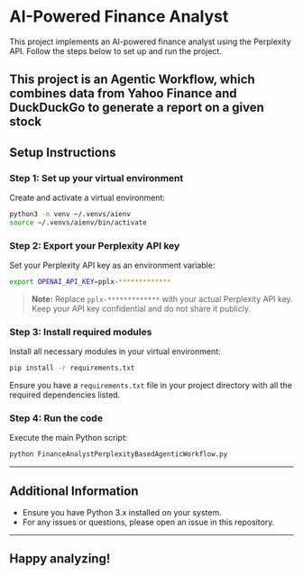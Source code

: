 # AI-Powered Finance Analyst

This project implements an AI-powered finance analyst using the Perplexity API. Follow the steps below to set up and run the project.

This project is an Agentic Workflow, which combines data from Yahoo Finance and DuckDuckGo to generate a report on a given stock
---

## Setup Instructions

### Step 1: Set up your virtual environment

Create and activate a virtual environment:

```bash
python3 -m venv ~/.venvs/aienv
source ~/.venvs/aienv/bin/activate
```

### Step 2: Export your Perplexity API key

Set your Perplexity API key as an environment variable:

```bash
export OPENAI_API_KEY=pplx-*************
```

> **Note:** Replace `pplx-*************` with your actual Perplexity API key. Keep your API key confidential and do not share it publicly.

### Step 3: Install required modules

Install all necessary modules in your virtual environment:

```bash
pip install -r requirements.txt
```

Ensure you have a `requirements.txt` file in your project directory with all the required dependencies listed.

### Step 4: Run the code

Execute the main Python script:

```bash
python FinanceAnalystPerplexityBasedAgenticWorkflow.py
```

---

## Additional Information

- Ensure you have Python 3.x installed on your system.
- For any issues or questions, please open an issue in this repository.

---

## Happy analyzing!
